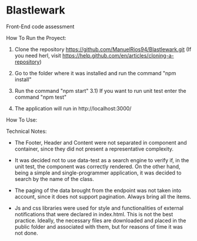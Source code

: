 # Blastlewark
Front-End code assessment

How To Run the Proyect:

1) Clone the repository https://github.com/ManuelRios94/Blastlewark.git (If you need herl, visit https://help.github.com/en/articles/cloning-a-repository)

2) Go to the folder where it was installed and run the command "npm install"

3) Run the command "npm start"
    3.1) If you want to run unit test enter the command "npm test"

4) The application will run in http://localhost:3000/

How To Use:



Technical Notes:

- The Footer, Header and Content were not separated in component and container, since they did not present a representative complexity.

- It was decided not to use data-test as a search engine to verify if, in the unit test, the component was correctly rendered. On the other hand, being a simple and single-programmer application, it was decided to search by the name of the class.

- The paging of the data brought from the endpoint was not taken into account, since it does not support pagination. Always bring all the items.

- Js and css libraries were used for style and functionalities of external notifications that were declared in index.html. This is not the best practice. Ideally, the necessary files are downloaded and placed in the public folder and associated with them, but for reasons of time it was not done.